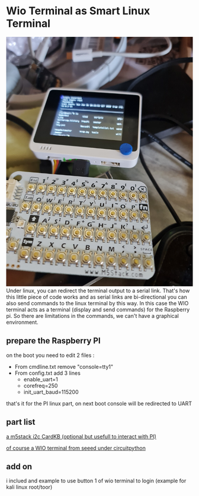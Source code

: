 # Wio Terminal as Smart Linux Terminal
![img](pic.jpg)
Under linux, you can redirect the terminal output to a serial link. That's how this little piece of code works and as serial links are bi-directional you can also send commands to the linux terminal by this way. In this case the WIO terminal acts as a terminal (display and send commands) for the Raspberry pi. So there are limitations in the commands, we can't have a graphical environment. 
## prepare the Raspberry PI
on the boot you need to edit 2 files : 
- From cmdline.txt remove "console=tty1"
- From config.txt add 3 lines
	- enable_uart=1
	- corefreq=250
	- init_uart_baud=115200

that's it for the PI linux part, on next boot console will be redirected to UART

## part list 

[a m5stack i2c CardKB (optional but usefull to interact with PI)](https://shop.m5stack.com/products/cardkb-mini-keyboard)

[of course a WIO terminal from seeed under circuitpython](https://www.seeedstudio.com/Wio-Terminal-p-4509.html)

## add on

i inclued and example to use button 1 of wio terminal to login (example for kali linux root/toor)
